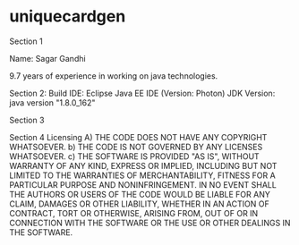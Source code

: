 # uniquecardgen

Section 1

Name: Sagar Gandhi

9.7 years of experience in working on java technologies.

Section 2: 
Build IDE: Eclipse Java EE IDE (Version: Photon)
JDK Version: java version "1.8.0_162"

Section 3 


Section 4 
Licensing 
A)	THE CODE DOES NOT HAVE ANY COPYRIGHT WHATSOEVER. 
b)	THE CODE IS NOT GOVERNED BY ANY LICENSES WHATSOEVER. 
c)	THE SOFTWARE IS PROVIDED "AS IS", WITHOUT WARRANTY OF ANY KIND, EXPRESS OR IMPLIED, INCLUDING BUT NOT LIMITED TO THE WARRANTIES OF MERCHANTABILITY, FITNESS FOR A PARTICULAR PURPOSE AND NONINFRINGEMENT. IN NO EVENT SHALL THE AUTHORS OR USERS OF THE CODE WOULD BE LIABLE FOR ANY CLAIM, DAMAGES OR OTHER LIABILITY, WHETHER IN AN ACTION OF CONTRACT, TORT OR OTHERWISE, ARISING FROM, OUT OF OR IN CONNECTION WITH THE SOFTWARE OR THE USE OR OTHER DEALINGS IN THE SOFTWARE.

